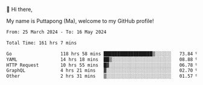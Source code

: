 👋 Hi there,

My name is Puttapong (Ma), welcome to my GitHub profile!

<!--START_SECTION:waka-->

```txt
From: 25 March 2024 - To: 16 May 2024

Total Time: 161 hrs 7 mins

Go                  118 hrs 58 mins ██████████████████▒░░░░░░   73.84 %
YAML                14 hrs 18 mins  ██▒░░░░░░░░░░░░░░░░░░░░░░   08.88 %
HTTP Request        10 hrs 55 mins  █▓░░░░░░░░░░░░░░░░░░░░░░░   06.78 %
GraphQL             4 hrs 21 mins   ▓░░░░░░░░░░░░░░░░░░░░░░░░   02.70 %
Other               2 hrs 31 mins   ▒░░░░░░░░░░░░░░░░░░░░░░░░   01.57 %
```

<!--END_SECTION:waka-->
